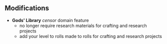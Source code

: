 ## Modifications
- **Gods' Library** *censor* domain feature
	- no longer require research materials for crafting and research projects
	- add your level to rolls made to rolls for crafting and research projects